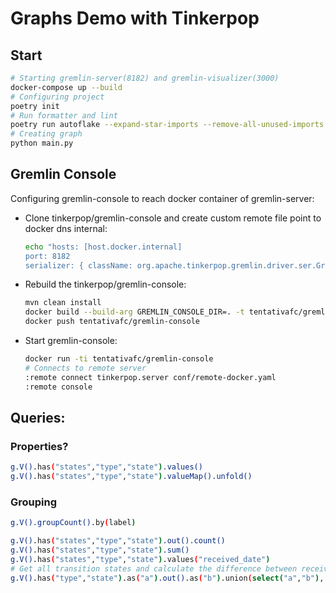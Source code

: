 # Graphs Demo with Tinkerpop

## Start

```sh
# Starting gremlin-server(8182) and gremlin-visualizer(3000)
docker-compose up --build
# Configuring project
poetry init
# Run formatter and lint
poetry run autoflake --expand-star-imports --remove-all-unused-imports --remove-duplicate-keys --remove-unused-variables --recursive --in-place . && poetry run isort . && poetry run black .
# Creating graph
python main.py
```

## Gremlin Console 
Configuring gremlin-console to reach docker container of gremlin-server:

- Clone tinkerpop/gremlin-console and create custom remote file point to docker dns internal:

    ```sh
    echo "hosts: [host.docker.internal]
    port: 8182
    serializer: { className: org.apache.tinkerpop.gremlin.driver.ser.GraphBinaryMessageSerializerV1, config: { serializeResultToString: true }}" > conf/remote-docker.yaml
    ```
- Rebuild the tinkerpop/gremlin-console:
    ```sh
    mvn clean install
    docker build --build-arg GREMLIN_CONSOLE_DIR=. -t tentativafc/gremlin-console .
    docker push tentativafc/gremlin-console
    ```
- Start gremlin-console:
    ```sh
    docker run -ti tentativafc/gremlin-console
    # Connects to remote server
    :remote connect tinkerpop.server conf/remote-docker.yaml
    :remote console
    ```
## Queries:

### Properties?

```sh
g.V().has("states","type","state").values()
g.V().has("states","type","state").valueMap().unfold()
```

### Grouping

```sh
g.V().groupCount().by(label)
```

```sh
g.V().has("states","type","state").out().count()
g.V().has("states","type","state").sum()
g.V().has("states","type","state").values("received_date")
# Get all transition states and calculate the difference between received dates  
g.V().has("type","state").as("a").out().as("b").union(select("a","b"), math("b - a").by("received_date").as("diff")).fold()
```
